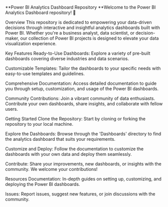 **Power BI Analytics Dashboard Repository
**Welcome to the Power BI Analytics Dashboard repository! 🚀

Overview
This repository is dedicated to empowering your data-driven decisions through interactive and insightful analytics dashboards built with Power BI. Whether you're a business analyst, data scientist, or decision-maker, our collection of Power BI projects is designed to elevate your data visualization experience.

Key Features
Ready-to-Use Dashboards: Explore a variety of pre-built dashboards covering diverse industries and data scenarios.

Customizable Templates: Tailor the dashboards to your specific needs with easy-to-use templates and guidelines.

Comprehensive Documentation: Access detailed documentation to guide you through setup, customization, and usage of the Power BI dashboards.

Community Contributions: Join a vibrant community of data enthusiasts. Contribute your own dashboards, share insights, and collaborate with fellow users.

Getting Started
Clone the Repository: Start by cloning or forking the repository to your local machine.

Explore the Dashboards: Browse through the 'Dashboards' directory to find the analytics dashboard that suits your requirements.

Customize and Deploy: Follow the documentation to customize the dashboards with your own data and deploy them seamlessly.

Contribute: Share your improvements, new dashboards, or insights with the community. We welcome your contributions!

Resources
Documentation: In-depth guides on setting up, customizing, and deploying the Power BI dashboards.

Issues: Report issues, suggest new features, or join discussions with the community.


